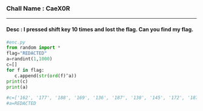 ### Chall Name : CaeX0R

---

#### Desc : I pressed shift key 10 times and lost the flag. Can you find my flag. 

```py
#enc.py
from random import *
flag="REDACTED"
a=randint(1,1000)
c=[]
for f in flag:
   c.append(str(ord(f)^a))
print(c)
print(a)

#c=['162', '177', '188', '169', '136', '187', '138', '145', '172', '187', '138', '145', '172', '190', '152', '156', '187', '195', '177', '142']
#a=REDACTED
```
